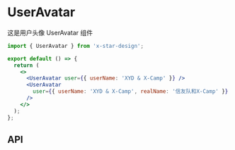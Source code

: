 # UserAvatar

这是用户头像 UserAvatar 组件

```jsx
import { UserAvatar } from 'x-star-design';

export default () => {
  return (
    <>
      <UserAvatar user={{ userName: 'XYD & X-Camp' }} />
      <UserAvatar
        user={{ userName: 'XYD & X-Camp', realName: '信友队和X-Camp' }}
      />
    </>
  );
};
```

## API

<API id="UserAvatar"></API>
